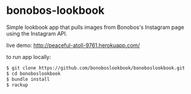 bonobos-lookbook
================
Simple lookbook app that pulls images from Bonobos's Instagram page using the Instagram API. 

live demo: http://peaceful-atoll-9761.herokuapp.com/

to run app locally:

```bash
$ git clone https://github.com/bonoboslookbook/bonoboslookbook.git
$ cd bonoboslookbook
$ bundle install
$ rackup
```
